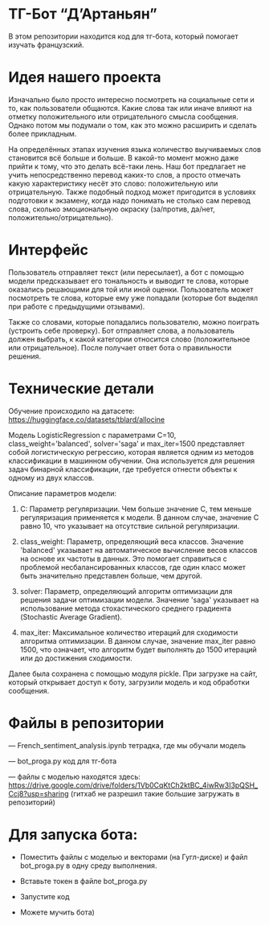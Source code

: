 # ТГ-Бот “Д’Артаньян”
В этом репозитории находится код для тг-бота, который помогает изучать французский.

# Идея нашего проекта

Изначально было просто интересно посмотреть на социальные сети и то, как пользователи общаются. Какие слова так или иначе влияют на отметку положительного или отрицательного смысла сообщения. Однако потом мы подумали о том, как это можно расширить и сделать более прикладным.

На определённых этапах изучения языка количество выучиваемых слов становится всё больше и больше. В какой-то момент можно даже прийти к тому, что это делать всё-таки лень. Наш бот предлагает не учить непосредственно перевод каких-то слов, а просто отмечать какую характеристику несёт это слово: положительную или отрицательную. Также подобный подход может пригодится в условиях подготовки к экзамену, когда надо понимать не столько сам перевод слова, сколько эмоциональную окраску (за/против, да/нет, положительно/отрицательно).

# Интерфейс

Пользователь отправляет текст (или пересылает), а бот с помощью модели предсказывает его тональность и выводит те слова, которые оказались решающими для той или иной оценки. Пользователь может посмотреть те слова, которые ему уже попадали (которые бот выделял при работе с предыдущими отзывами).

Также со словами, которые попадались пользователю, можно поиграть (устроить себе проверку). Бот отправляет слова, а пользователь должен выбрать, к какой категории относится слово (положительное или отрицательное). После получает ответ бота о правильности решения.

# Технические детали

Обучение происходило на датасете: https://huggingface.co/datasets/tblard/allocine 

Модель LogisticRegression с параметрами C=10, class_weight='balanced', solver='saga' и max_iter=1500 представляет собой логистическую регрессию, которая является одним из методов классификации в машинном обучении. Она используется для решения задач бинарной классификации, где требуется отнести объекты к одному из двух классов.

Описание параметров модели:

1. C: Параметр регуляризации. Чем больше значение C, тем меньше регуляризация применяется к модели. В данном случае, значение C равно 10, что указывает на отсутствие сильной регуляризации.

2. class_weight: Параметр, определяющий веса классов. Значение 'balanced' указывает на автоматическое вычисление весов классов на основе их частоты в данных. Это помогает справиться с проблемой несбалансированных классов, где один класс может быть значительно представлен больше, чем другой.

3. solver: Параметр, определяющий алгоритм оптимизации для решения задачи оптимизации модели. Значение 'saga' указывает на использование метода стохастического среднего градиента (Stochastic Average Gradient).

4. max_iter: Максимальное количество итераций для сходимости алгоритма оптимизации. В данном случае, значение max_iter равно 1500, что означает, что алгоритм будет выполнять до 1500 итераций или до достижения сходимости.

Далее была сохранена с помощью модуля pickle. При загрузке на сайт, который открывает доступ к боту, загрузили модель и код обработки сообщения.

# Файлы в репозитории

— French_sentiment_analysis.ipynb тетрадка, где мы обучали модель

— bot_proga.py код для тг-бота

— файлы с моделью находятся здесь: https://drive.google.com/drive/folders/1Vb0CqKtCh2ktBC_4iwRw3I3pQSH_Ccj8?usp=sharing (гитхаб не разрешил такие большие загружать в репозиторий)

# Для запуска бота:

- Поместить файлы с моделью и векторами (на Гугл-диске) и файл bot_proga.py в одну среду выполнения.
  
- Вставьте токен в файле bot_proga.py
  
- Запустите код
  
- Можете мучить бота)

